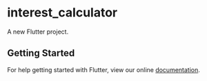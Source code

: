 # interest_calculator

A new Flutter project.

## Getting Started

For help getting started with Flutter, view our online
[documentation](https://flutter.io/).
